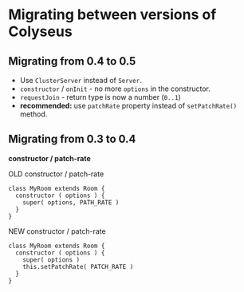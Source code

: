 Migrating between versions of Colyseus
===

Migrating from 0.4 to 0.5
---

- Use `ClusterServer` instead of `Server`.
- `constructor` / `onInit` - no more `options` in the constructor.
- `requestJoin` - return type is now a number (`0..1`)
- **recommended:** use `patchRate` property instead of `setPatchRate()` method.

Migrating from 0.3 to 0.4
---

**constructor / patch-rate**

OLD constructor / patch-rate

```
class MyRoom extends Room {
  constructor ( options ) {
    super( options, PATH_RATE )
  }
}
```

NEW constructor / patch-rate

```
class MyRoom extends Room {
  constructor ( options ) {
    super( options )
    this.setPatchRate( PATCH_RATE )
  }
}
```
